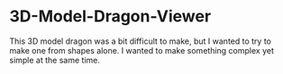 # 3D-Model-Dragon-Viewer
This 3D model dragon was a bit difficult to make, but I wanted to try to make one from shapes alone. I wanted to make something complex yet simple at the same time.
